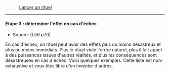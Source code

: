 ﻿---
!GenericItem
Name: "Étape 3 : déterminer l'effet en cas d'échec"
Source: (L5R p70)
Id: l5r_rituals_hd.md#Étape-3--déterminer-leffet-en-cas-déchec
ParentLink: l5r_rituals_hd.md#lancer-un-rituel
ParentName: Lancer un rituel
NameLevel: 4
Attributes: {}
AttributesDictionary: >+
  {}

---
> [Lancer un rituel](hd_l5r_rituals.md)

---

#### Étape 3 : déterminer l'effet en cas d'échec

- Source: (L5R p70)

En cas d'échec, un rituel peut avoir des effets plus ou moins désastreux et plus ou moins immédiats. Plus le rituel viole l'ordre naturel, plus il fait appel à des puissances issues d'autres réalités, et plus les conséquences sont désastreuses en cas d'échec. Voici quelques exemples. Cette liste est non-exhaustive et vous êtes libre d'en inventer d'autres.

